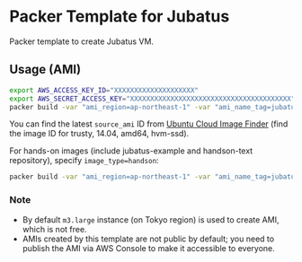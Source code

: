 # Packer Template for Jubatus

Packer template to create Jubatus VM.

## Usage (AMI)

```sh
export AWS_ACCESS_KEY_ID="XXXXXXXXXXXXXXXXXXXX"
export AWS_SECRET_ACCESS_KEY="XXXXXXXXXXXXXXXXXXXXXXXXXXXXXXXXXXXXXXXX"
packer build -var "ami_region=ap-northeast-1" -var "ami_name_tag=jubatus-1.0.0" -var "source_ami=ami-c88325a9" template.json
```

You can find the latest `source_ami` ID from [Ubuntu Cloud Image Finder](https://cloud-images.ubuntu.com/locator/) (find the image ID for trusty, 14.04, amd64, hvm-ssd).

For hands-on images (include jubatus-example and handson-text repository), specify `image_type=handson`:

```sh
packer build -var "ami_region=ap-northeast-1" -var "ami_name_tag=jubatus-1.0.0" -var "source_ami=ami-c88325a9" -var "image_type=handson" template.json
```

### Note

* By default `m3.large` instance (on Tokyo region) is used to create AMI, which is not free.
* AMIs created by this template are not public by default; you need to publish the AMI via AWS Console to make it accessible to everyone.

